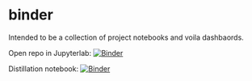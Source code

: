 # binder

Intended to be a collection of project notebooks and voila dashbaords.

Open repo in Jupyterlab:
[![Binder](https://mybinder.org/badge_logo.svg)](https://mybinder.org/v2/gh/leenaldA/binder/HEAD)

Distillation notebook:
[![Binder](https://mybinder.org/badge_logo.svg)](https://mybinder.org/v2/gh/leenaldA/binder/HEAD?urlpath=voila%2Frender%2FDistillation.ipynb)
